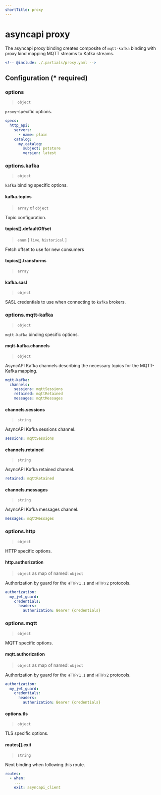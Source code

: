 ```yaml
---
shortTitle: proxy
---
```


# asyncapi proxy

The asyncapi proxy binding creates composite of `mqtt-kafka` binding with proxy kind mapping MQTT streams to Kafka streams.

```yaml
<!-- @include: ./.partials/proxy.yaml -->
```

## Configuration (\* required)

<!-- @include: ../.partials/vault.md -->

### options

> `object`

`proxy`-specific options.

```yaml
specs:
  http_api:
    servers:
      - name: plain
    catalog:
      my_catalog:
        subject: petstore
        version: latest
```

<!-- @include: ./.partials/options.md -->

### options.kafka

> `object`

`kafka` binding specific options.

#### kafka.topics

> `array` of `object`

Topic configuration.

<!-- @include: ../.partials/options-kafka-topics.md -->

#### topics[].defaultOffset

> `enum` [ `live`, `historical` ]

Fetch offset to use for new consumers

#### topics[].transforms

> `array`

<!-- todo: Dev input -->

#### kafka.sasl

> `object`

SASL credentials to use when connecting to `kafka` brokers.

<!-- @include: ../.partials/options-kafka-sasl.md -->

### options.mqtt-kafka

> `object`

`mqtt-kafka` binding specific options.

#### mqtt-kafka.channels

> `object`

AsyncAPI Kafka channels describing the necessary topics for the MQTT-Kafka mapping.

```yaml
mqtt-kafka:
  channels:
    sessions: mqttSessions
    retained: mqttRetained
    messages: mqttMessages
```

#### channels.sessions

> `string`

AsyncAPI Kafka sessions channel.

```yaml
sessions: mqttSessions
```

#### channels.retained

> `string`

AsyncAPI Kafka retained channel.

```yaml
retained: mqttRetained
```

#### channels.messages

> `string`

AsyncAPI Kafka messages channel.

```yaml
messages: mqttMessages
```

### options.http

> `object`

HTTP specific options.

#### http.authorization

> `object` as map of named: `object`

Authorization by guard for the `HTTP/1.1` and `HTTP/2` protocols.

```yaml
authorization:
  my_jwt_guard:
    credentials:
      headers:
        authorization: Bearer {credentials}
```

<!-- @include: ../.partials/options-http-auth.md -->

### options.mqtt

> `object`

MQTT specific options.

#### mqtt.authorization

> `object` as map of named: `object`

Authorization by guard for the `HTTP/1.1` and `HTTP/2` protocols.

```yaml
authorization:
  my_jwt_guard:
    credentials:
      headers:
        authorization: Bearer {credentials}
```

<!-- @include: ../.partials/options-mqtt-auth.md -->

#### options.tls

> `object`

TLS specific options.

<!-- @include: ../.partials/options-tls.md -->

<!-- @include: ./.partials/routes.md -->
#### routes[].exit

> `string`

Next binding when following this route.

```yaml
routes:
  - when:
    ...
    exit: asyncapi_client
```
<!-- @include: ../.partials/exit.md -->
<!-- @include: ../.partials/telemetry.md -->
